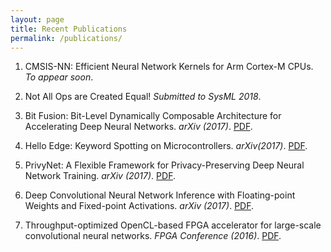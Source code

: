 ```yaml
---
layout: page
title: Recent Publications
permalink: /publications/
---
```


1. CMSIS-NN: Efficient Neural Network Kernels for Arm Cortex-M CPUs.
*To appear soon*.

1. Not All Ops are Created Equal!
*Submitted to SysML 2018*.

1. Bit Fusion: Bit-Level Dynamically Composable Architecture for Accelerating Deep Neural Networks. 
*arXiv (2017)*. [PDF](https://arxiv.org/abs/1712.01507).

1. Hello Edge: Keyword Spotting on Microcontrollers. 
*arXiv(2017)*. [PDF](https://arxiv.org/abs/1711.07128).

1. PrivyNet: A Flexible Framework for Privacy-Preserving Deep Neural Network Training.
*arXiv (2017)*. [PDF](https://arxiv.org/abs/1709.06161).

1. Deep Convolutional Neural Network Inference with Floating-point Weights and Fixed-point Activations.
*arXiv (2017)*. [PDF](https://arxiv.org/abs/1703.03073).

1. Throughput-optimized OpenCL-based FPGA accelerator for large-scale convolutional neural networks.
*FPGA Conference (2016)*. [PDF](https://dl.acm.org/citation.cfm?id=2847276).
